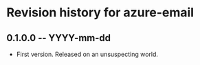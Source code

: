 # Revision history for azure-email

## 0.1.0.0 -- YYYY-mm-dd

* First version. Released on an unsuspecting world.
